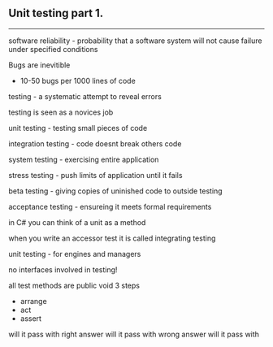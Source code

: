 Unit testing part 1.
---
___

software reliability - probability that a software system will not cause failure under specified conditions

Bugs are inevitible
- 10-50 bugs per 1000 lines of code

testing - a systematic attempt to reveal errors

testing is seen as a novices job

unit testing - testing small pieces of code

integration testing - code doesnt break others code 

system testing - exercising entire application

stress testing - push limits of application until it fails

beta testing - giving copies of uninished code to outside testing 

acceptance testing - ensureing it meets formal requirements 

in C# you can think of a unit as a method

when you write an accessor test it is called integrating testing 

unit testing - for engines and managers

no interfaces involved in testing!

all test methods are public void
3 steps
- arrange 
- act
- assert

will it pass with right answer 
will it pass with wrong answer
will it pass with